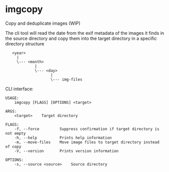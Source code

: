 # imgcopy
Copy and deduplicate images (WIP)

The cli tool will read the date from the exif metadata of the images it finds in the source directory and copy them into the target directory in a specific directory structure

```
   <year>  
     |  
     \--- <month>  
             |  
             \--- <day>  
                    |  
                    \--- img-files  
```
  
CLI interface:
```
USAGE:  
    imgcopy [FLAGS] [OPTIONS] <target>
   
ARGS:  
    <target>    Target directory  
  
FLAGS:  
    -f, --force         Suppress confirmation if target directory is not empty  
    -h, --help          Prints help information  
    -m, --move-files    Move image files to target directory instead of copy  
    -V, --version       Prints version information  
  
OPTIONS:  
    -s, --source <source>    Source directory  
```
